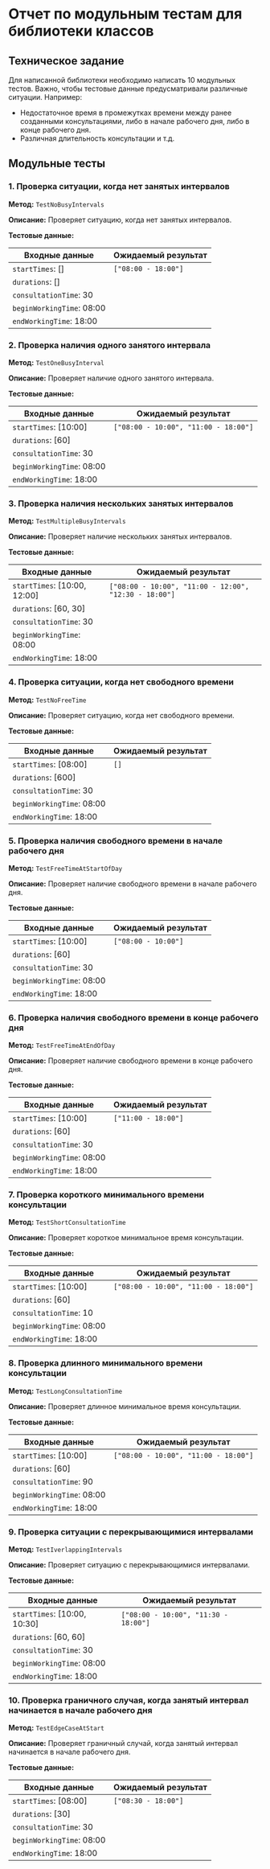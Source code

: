 # Отчет по модульным тестам для библиотеки классов

## Техническое задание

Для написанной библиотеки необходимо написать 10 модульных тестов. Важно, чтобы тестовые данные предусматривали различные ситуации. Например:
- Недостаточное время в промежутках времени между ранее созданными консультациями, либо в начале рабочего дня, либо в конце рабочего дня.
- Различная длительность консультации и т.д.

## Модульные тесты

### 1. Проверка ситуации, когда нет занятых интервалов

**Метод:** `TestNoBusyIntervals`

**Описание:** Проверяет ситуацию, когда нет занятых интервалов.

**Тестовые данные:**

| Входные данные                  | Ожидаемый результат       |
|---------------------------------|---------------------------|
| `startTimes`: []                | `["08:00 - 18:00"]`       |
| `durations`: []                 |                           |
| `consultationTime`: 30         |                           |
| `beginWorkingTime`: 08:00      |                           |
| `endWorkingTime`: 18:00        |                           |

### 2. Проверка наличия одного занятого интервала

**Метод:** `TestOneBusyInterval`

**Описание:** Проверяет наличие одного занятого интервала.

**Тестовые данные:**

| Входные данные                  | Ожидаемый результат                   |
|---------------------------------|---------------------------------------|
| `startTimes`: [10:00]            | `["08:00 - 10:00", "11:00 - 18:00"]` |
| `durations`: [60]                |                                       |
| `consultationTime`: 30         |                                       |
| `beginWorkingTime`: 08:00      |                                       |
| `endWorkingTime`: 18:00        |                                       |

### 3. Проверка наличия нескольких занятых интервалов

**Метод:** `TestMultipleBusyIntervals`

**Описание:** Проверяет наличие нескольких занятых интервалов.

**Тестовые данные:**

| Входные данные                  | Ожидаемый результат                               |
|---------------------------------|---------------------------------------------------|
| `startTimes`: [10:00, 12:00]     | `["08:00 - 10:00", "11:00 - 12:00", "12:30 - 18:00"]` |
| `durations`: [60, 30]            |                                                   |
| `consultationTime`: 30         |                                                   |
| `beginWorkingTime`: 08:00      |                                                   |
| `endWorkingTime`: 18:00        |                                                   |

### 4. Проверка ситуации, когда нет свободного времени

**Метод:** `TestNoFreeTime`

**Описание:** Проверяет ситуацию, когда нет свободного времени.

**Тестовые данные:**

| Входные данные                  | Ожидаемый результат |
|---------------------------------|---------------------|
| `startTimes`: [08:00]            | `[]`               |
| `durations`: [600]               |                     |
| `consultationTime`: 30         |                     |
| `beginWorkingTime`: 08:00      |                     |
| `endWorkingTime`: 18:00        |                     |

### 5. Проверка наличия свободного времени в начале рабочего дня

**Метод:** `TestFreeTimeAtStartOfDay`

**Описание:** Проверяет наличие свободного времени в начале рабочего дня.

**Тестовые данные:**

| Входные данные                  | Ожидаемый результат       |
|---------------------------------|---------------------------|
| `startTimes`: [10:00]            | `["08:00 - 10:00"]`       |
| `durations`: [60]                |                           |
| `consultationTime`: 30         |                           |
| `beginWorkingTime`: 08:00      |                           |
| `endWorkingTime`: 18:00        |                           |

### 6. Проверка наличия свободного времени в конце рабочего дня

**Метод:** `TestFreeTimeAtEndOfDay`

**Описание:** Проверяет наличие свободного времени в конце рабочего дня.

**Тестовые данные:**

| Входные данные                  | Ожидаемый результат       |
|---------------------------------|---------------------------|
| `startTimes`: [10:00]            | `["11:00 - 18:00"]`       |
| `durations`: [60]                |                           |
| `consultationTime`: 30         |                           |
| `beginWorkingTime`: 08:00      |                           |
| `endWorkingTime`: 18:00        |                           |

### 7. Проверка короткого минимального времени консультации

**Метод:** `TestShortConsultationTime`

**Описание:** Проверяет короткое минимальное время консультации.

**Тестовые данные:**

| Входные данные                  | Ожидаемый результат                   |
|---------------------------------|---------------------------------------|
| `startTimes`: [10:00]            | `["08:00 - 10:00", "11:00 - 18:00"]` |
| `durations`: [60]                |                                       |
| `consultationTime`: 10         |                                       |
| `beginWorkingTime`: 08:00      |                                       |
| `endWorkingTime`: 18:00        |                                       |

### 8. Проверка длинного минимального времени консультации

**Метод:** `TestLongConsultationTime`

**Описание:** Проверяет длинное минимальное время консультации.

**Тестовые данные:**

| Входные данные                  | Ожидаемый результат                   |
|---------------------------------|---------------------------------------|
| `startTimes`: [10:00]            | `["08:00 - 10:00", "11:00 - 18:00"]` |
| `durations`: [60]                |                                       |
| `consultationTime`: 90         |                                       |
| `beginWorkingTime`: 08:00      |                                       |
| `endWorkingTime`: 18:00        |                                       |

### 9. Проверка ситуации с перекрывающимися интервалами

**Метод:** `TestIverlappingIntervals`

**Описание:** Проверяет ситуацию с перекрывающимися интервалами.

**Тестовые данные:**

| Входные данные                  | Ожидаемый результат                   |
|---------------------------------|---------------------------------------|
| `startTimes`: [10:00, 10:30]     | `["08:00 - 10:00", "11:30 - 18:00"]` |
| `durations`: [60, 60]            |                                       |
| `consultationTime`: 30         |                                       |
| `beginWorkingTime`: 08:00      |                                       |
| `endWorkingTime`: 18:00        |                                       |

### 10. Проверка граничного случая, когда занятый интервал начинается в начале рабочего дня

**Метод:** `TestEdgeCaseAtStart`

**Описание:** Проверяет граничный случай, когда занятый интервал начинается в начале рабочего дня.

**Тестовые данные:**

| Входные данные                  | Ожидаемый результат       |
|---------------------------------|---------------------------|
| `startTimes`: [08:00]            | `["08:30 - 18:00"]`       |
| `durations`: [30]                |                           |
| `consultationTime`: 30         |                           |
| `beginWorkingTime`: 08:00      |                           |
| `endWorkingTime`: 18:00        |                           |
